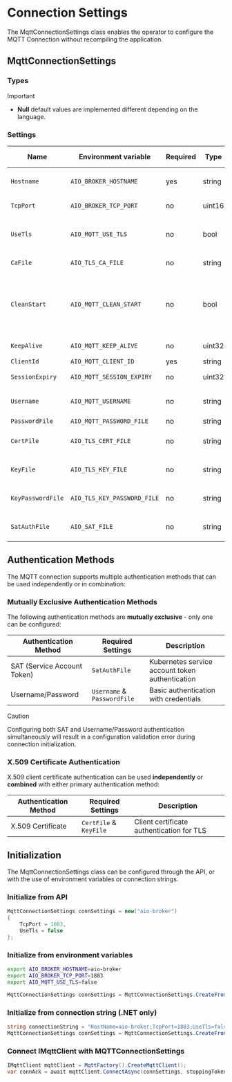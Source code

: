 # Connection Settings

The MqttConnectionSettings class enables the operator to configure the MQTT Connection without recompiling the application.

## MqttConnectionSettings

### Types

> [!IMPORTANT]
> * **Null** default values are implemented different depending on the language.
### Settings

|Name|Environment variable|Required|Type|Default value|Description|
|-|-|-|-|-|-|
|`Hostname`|`AIO_BROKER_HOSTNAME`|yes|string|n/a|FQDN to the endpoint, eg: mybroker.mydomain.com|
|`TcpPort`|`AIO_BROKER_TCP_PORT`|no|uint16|`8883`|TCP port to access the endpoint eg: 8883|
|`UseTls`|`AIO_MQTT_USE_TLS`|no|bool|`true`|Enable TLS negotiation (disabling not recommended for production)|
|`CaFile`|`AIO_TLS_CA_FILE`|no|string|null|Path to a PEM file to validate server identity|
|`CleanStart`|`AIO_MQTT_CLEAN_START`|no|bool|false|Whether to use persistent session on first connect, subsequent connections will be `false`. `true` requires a unique `ClientId`.
|`KeepAlive`|`AIO_MQTT_KEEP_ALIVE`|no|uint32|`60`|Interval of ping packets, in seconds|
|`ClientId`|`AIO_MQTT_CLIENT_ID`|yes|string|n/a|MQTT Client Id|
|`SessionExpiry`|`AIO_MQTT_SESSION_EXPIRY`|no|uint32|`3600`|Connection session duration, in seconds|
|`Username`|`AIO_MQTT_USERNAME`|no|string|null|MQTT Username to authenticate the connection|
|`PasswordFile`|`AIO_MQTT_PASSWORD_FILE`|no|string|null|MQTT Password file|
|`CertFile`|`AIO_TLS_CERT_FILE`|no|string|null|Path to a PEM file to establish X509 client authentication|
|`KeyFile`|`AIO_TLS_KEY_FILE`|no|string|null|Path to a KEY file to establish X509 client authentication| 
|`KeyPasswordFile`|`AIO_TLS_KEY_PASSWORD_FILE`|no|string|null|Password (aka pass-phrase) to protect the key| 
|`SatAuthFile`|`AIO_SAT_FILE`|no|string|null|Path to a file with the token to be used with SAT auth|

## Authentication Methods

The MQTT connection supports multiple authentication methods that can be used independently or in combination:

### Mutually Exclusive Authentication Methods

The following authentication methods are **mutually exclusive** - only one can be configured:

| Authentication Method | Required Settings | Description |
|-|-|-|
| SAT (Service Account Token) | `SatAuthFile` | Kubernetes service account token authentication |
| Username/Password | `Username` & `PasswordFile` | Basic authentication with credentials |

> [!CAUTION]
> Configuring both SAT and Username/Password authentication simultaneously will result in a configuration validation error during connection initialization.

### X.509 Certificate Authentication

X.509 client certificate authentication can be used **independently** or **combined** with either primary authentication method:

| Authentication Method | Required Settings | Description |
|-|-|-|
| X.509 Certificate | `CertFile` & `KeyFile` | Client certificate authentication for TLS |

## Initialization

The MqttConnectionSettings class can be configured through the API, or with the use of environment variables or connection strings.

### Initialize from API

```cs
MqttConnectionSettings connSettings = new("aio-broker")
{
    TcpPort = 1883,
    UseTls = false
};
```

### Initialize from environment variables

```bash
export AIO_BROKER_HOSTNAME=aio-broker
export AIO_BROKER_TCP_PORT=1883
export AIO_MQTT_USE_TLS=false
```

```cs
MqttConnectionSettings connSettings = MqttConnectionSettings.CreateFromEnvVars();
```

### Initialize from connection string (.NET only)

```cs
string connectionString = "HostName=aio-broker;TcpPort=1883;UseTls=false";
MqttConnectionSettings connSettings = MqttConnectionSettings.CreateFromConnectionString(connectionString);
```

### Connect IMqttClient with MQTTConnectionSettings

```cs
IMqttClient mqttClient = MqttFactory().CreateMqttClient();
var connAck = await mqttClient.ConnectAsync(connSettings, stoppingToken);
```
